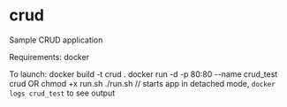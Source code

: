 # crud
Sample CRUD application

Requirements:
docker

To launch:
docker build -t crud . 
docker run -d -p 80:80 --name crud_test crud
OR
chmod +x run.sh
./run.sh  // starts app in detached mode, `docker logs crud_test` to see output
